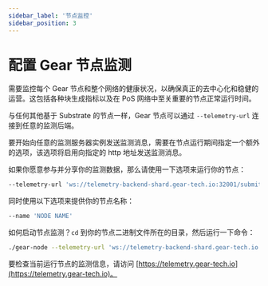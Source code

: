 ```yaml
---
sidebar_label: '节点监控'
sidebar_position: 3
---
```


# 配置 Gear 节点监测

需要监控每个 Gear 节点和整个网络的健康状况，以确保真正的去中心化和稳健的运营。这包括各种块生成指标以及在 PoS 网络中至关重要的节点正常运行时间。

与任何其他基于 Substrate 的节点一样，Gear 节点可以通过 `--telemetry-url` 连接到任意的监测后端。

要开始向任意的监测服务器实例发送监测消息，需要在节点运行期间指定一个额外的选项，该选项将启用向指定的 http 地址发送监测消息。

如果你愿意参与并分享你的监测数据，那么请使用一下选项来运行你的节点：

```sh
--telemetry-url 'ws://telemetry-backend-shard.gear-tech.io:32001/submit 0'
```

同时使用以下选项来提供你的节点名称：

```sh
--name 'NODE NAME'
```

如何启动节点监测？`cd` 到你的节点二进制文件所在的目录，然后运行一下命令：

```sh
./gear-node --telemetry-url 'ws://telemetry-backend-shard.gear-tech.io:32001/submit 0' --name 'My_Gear_node_name' 
```

要检查当前运行节点的监测信息，请访问 [https://telemetry.gear-tech.io](https://telemetry.gear-tech.io)。
